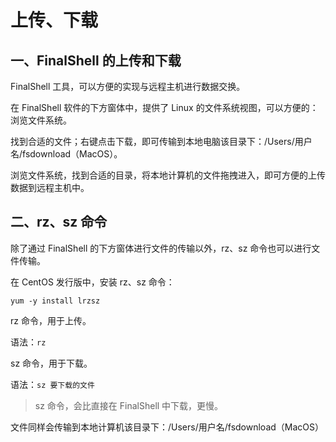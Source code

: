 # 上传、下载

## 一、FinalShell 的上传和下载

FinalShell 工具，可以方便的实现与远程主机进行数据交换。

在 FinalShell 软件的下方窗体中，提供了 Linux 的文件系统视图，可以方便的：浏览文件系统。

找到合适的文件；右键点击下载，即可传输到本地电脑该目录下：/Users/用户名/fsdownload（MacOS）。

浏览文件系统，找到合适的目录，将本地计算机的文件拖拽进入，即可方便的上传数据到远程主机中。

## 二、rz、sz 命令

除了通过 FinalShell 的下方窗体进行文件的传输以外，rz、sz 命令也可以进行文件传输。

在 CentOS 发行版中，安装 rz、sz 命令：

```shell
yum -y install lrzsz
```

rz 命令，用于上传。

语法：`rz`

sz 命令，用于下载。

语法：`sz 要下载的文件`

> sz 命令，会比直接在 FinalShell 中下载，更慢。

文件同样会传输到本地计算机该目录下：/Users/用户名/fsdownload（MacOS）
